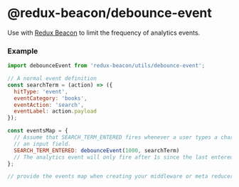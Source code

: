# @redux-beacon/debounce-event

Use with [Redux Beacon](https://www.npmjs.com/package/redux-beacon) to limit the frequency of analytics events.

### Example

```js
import debounceEvent from 'redux-beacon/utils/debounce-event';

// A normal event definition
const searchTerm = (action) => ({
  hitType: 'event',
  eventCategory: 'books',
  eventAction: 'search',
  eventLabel: action.payload
});

const eventsMap = {
  // Assume that SEARCH_TERM_ENTERED fires whenever a user types a character into
  // an input field.
  SEARCH_TERM_ENTERED: debounceEvent(1000, searchTerm)
  // The analytics event will only fire after 1s since the last entered character
};

// provide the events map when creating your middleware or meta reducer...
```
